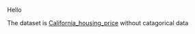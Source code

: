 Hello

The dataset is [California_housing_price](https://www.kaggle.com/camnugent/california-housing-prices#housing.csv)  without catagorical data
